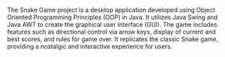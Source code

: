 The Snake Game project is a desktop application developed using Object Oriented Programming Principles (OOP) in Java. It utilizes Java Swing and Java AWT to create the graphical user interface (GUI). The game includes features such as directional control via arrow keys, display of current and best scores, and rules for game over. It replicates the classic Snake game, providing a nostalgic and interactive experience for users.
